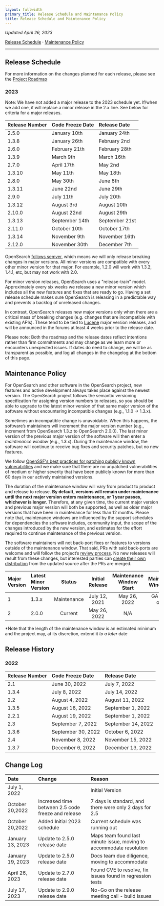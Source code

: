 ```yaml
---
layout: fullwidth
primary_title: Release Schedule and Maintenance Policy
title: Release Schedule and Maintenance Policy
---
```



_Updated April 26, 2023_

[Release Schedule](#release-schedule) &middot; [Maintenance Policy](#maintenance-policy)

---

 
## Release Schedule ##

For more information on the changes planned for each release, please see the [Project Roadmap](https://github.com/orgs/opensearch-project/projects/1)

### 2023 ###

Note:  We have not added a major release to the 2023 schedule yet.  If/when we add one, it will replace a minor release in the 2.x line.  See below for criteria for a major releases.

<div class="table-styler"></div>

| Release Number| Code Freeze Date  | Release Date          |
|:--------------|:------------------|:-------------------   |
| 2.5.0         | January 10th      | January 24th          |
| 1.3.8         | January 26th      | February 2nd          |
| 2.6.0         | February 21th     | February 28th         |
| 1.3.9         | March 9th         | March 16th            |
| 2.7.0         | April 17th        | May 2nd               |
| 1.3.10        | May 11th          | May 18th              |
| 2.8.0         | May 30th          | June 6th              |
| 1.3.11        | June 22nd         | June 29th             |
| 2.9.0         | July 11th         | July 20th             |
| 1.3.12        | August 3rd        | August 10th           |
| 2.10.0        | August 22nd       | August 29th           |
| 1.3.13        | September 14th    | September 21st        |
| 2.11.0        | October 10th      | October 17th          |
| 1.3.14        | November 9th      | November 16th         |
| 2.12.0        | November 30th     | December 7th          |

OpenSearch [follows semver](https://opensearch.org/blog/technical-post/2021/08/what-is-semver/), which means we will only release breaking changes in major versions.  All minor versions are compatible with every other minor version for that major.  For example, 1.2.0 will work with 1.3.2, 1.4.1, etc, but may not work with 2.0.
 
For minor version releases, OpenSearch uses a "release-train" model.  Approximately every six weeks we release a new minor version which includes all the new features and fixes that are ready to go.  Having a set release schedule makes sure OpenSearch is releasing in a predictable way and prevents a backlog of unreleased changes. 

In contrast, OpenSearch releases new major versions only when there are a critical mass of breaking changes (e.g. changes that are incompatible with existing APIs).  These tend to be tied to [Lucene](https://lucene.apache.org/) major version releases, and will be announced in the forums at least 4 weeks prior to the release date.

Please note: Both the roadmap and the release dates reflect intentions rather than firm commitments and may change as we learn more or encounters unexpected issues. If dates do need to change, we will be as transparent as possible, and log all changes in the changelog at the bottom of this page.
 

## Maintenance Policy ##

For OpenSearch and other software in the OpenSearch project, new features and active development always takes place against the newest version. The OpenSearch project follows the semantic versioning specification for assigning version numbers to releases, so you should be able to upgrade to the latest minor version of that same major version of the software without encountering incompatible changes (e.g., 1.1.0 → 1.3.x).

Sometimes an incompatible change is unavoidable. When this happens, the software’s maintainers will increment the major version number (e.g., increment from OpenSearch 1.3.z to OpenSearch 2.0.0). The last minor version of the previous major version of the software will then enter a *maintenance window* (e.g., 1.3.x). During the maintenance window, the software will continue to receive bug fixes and security patches, but no new features.

We follow [OpenSSF's best practices for patching publicly known vulnerabilities](https://bestpractices.coreinfrastructure.org/en/criteria/0?details=true&rationale=true#0.vulnerabilities_fixed_60_days) and we make sure that there are no unpatched vulnerabilities of medium or higher severity that have been publicly known for more than 60 days in our actively maintained versions.

The duration of the maintenance window will vary from product to product and release to release. **By default, versions will remain under maintenance until the next major version enters maintenance, or 1 year passes, whichever is longer.** Therefore, at any given time, the current major version and previous major version will both be supported, as well as older major versions that have been in maintenance for less than 12 months. Please note that, maintenance windows are influenced by the support schedules for dependencies the software includes, community input, the scope of the changes introduced by the new version, and estimates for the effort required to continue maintenance of the previous version. 

The software maintainers will not back-port fixes or features to versions outside of the maintenance window. That said, PRs with said back-ports are welcome and will follow the project’s [review process](https://github.com/opensearch-project/OpenSearch/blob/main/CONTRIBUTING.md#review-process). No new releases will result from these changes, but interested parties can [create their own distribution](https://github.com/opensearch-project/opensearch-build#building-and-testing-an-opensearch-distribution) from the updated source after the PRs are merged.

<div class="table-styler"></div>

| Major Version | Latest Minor Version |   Status    | Initial Release | Maintenance Window Start | Maintenance Window End             |
|:--------------|:---------------------|:-----------:|:---------------:|:------------------------:|:----------------------:            |
| 1             | 1.3.x                | Maintenance |  July 12, 2021  |       May 26, 2022       |    GA release of 3.0.              |
| 2             | 2.0.0                |   Current   |  May 26, 2022   |           N/A            |          N/A                       |

*Note that the length of the maintenance window is an estimated minimum and the project may, at its discretion, extend it _to a later_ date 

## Release History ##

### 2022 ###

<div class="table-styler"></div>

| Release Number | Code Freeze Date   | Release Date       |
|:---------------|:-------------------|:-------------------|
| 2.1            | June 30, 2022      | July 7, 2022       |
| 1.3.4          | July 8, 2022       | July 14, 2022      |
| 2.2            | August 4, 2022     | August 11, 2022    |
| 1.3.5          | August 16, 2022    | September 1, 2022  |
| 2.2.1          | August 19, 2022    | September 1, 2022  |
| 2.3            | September 7, 2022  | September 14, 2022 |
| 1.3.6          | September 30, 2022 | October 6, 2022    |
| 2.4            | November 8, 2022   | November 15, 2022  |
| 1.3.7          | December 6, 2022   | December 13, 2022  |

## Change Log ##

<div class="table-styler"></div>

| Date         | Change | Reason          |
|:-------------|:-------|:----------------|
| July 1, 2022 |        | Initial Version |
|October 20,2022 |   Increased time between 2.5 code freeze and release | 7 days is standard, and there were only 2 days for 2.5 | 
|October 20,2022 | Added Initial 2023 schedule|Current schedule was running out|
| January 13, 2023  | Update to 2.5.0 release date  | Maps team found last minute issue, moving to accommodate resolution  |
| January 19, 2023  | Update to 2.5.0 release date  | Docs team due diligence, moving to accommodate  |
| April 26, 2023  | Update to 2.7.0 release date  | Found CVE to resolve, fix issues found in regression tests  |
| July 17, 2023  | Update to 2.9.0 release date  | No-Go on the release meeting call - build issues  |

<br>

